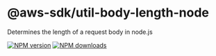 # @aws-sdk/util-body-length-node

Determines the length of a request body in node.js

[![NPM version](https://img.shields.io/npm/v/@aws-sdk/util-body-length-node/beta.svg)](https://www.npmjs.com/package/@aws-sdk/util-body-length-node)
[![NPM downloads](https://img.shields.io/npm/dm/@aws-sdk/util-body-length-node.svg)](https://www.npmjs.com/package/@aws-sdk/util-body-length-node)
